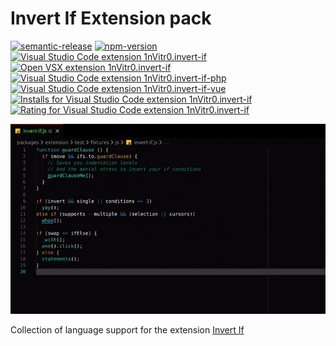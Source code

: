 # Invert If Extension pack

[![semantic-release](https://img.shields.io/badge/%20%20%F0%9F%93%A6%F0%9F%9A%80-semantic--release-e10079.svg)](https://github.com/semantic-release/semantic-release)
[![npm-version](https://img.shields.io/npm/v/vscode-invert-if?logo=npm)](https://www.npmjs.com/package/vscode-invert-if)
[![Visual Studio Code extension 1nVitr0.invert-if](https://img.shields.io/visual-studio-marketplace/v/1nVitr0.invert-if?logo=visualstudiocode)](https://marketplace.visualstudio.com/items?itemName=1nVitr0.invert-if)
[![Open VSX extension 1nVitr0.invert-if](https://img.shields.io/open-vsx/v/1nVitr0/blocksort)](https://open-vsx.org/extension/1nVitr0/invert-if)
[![Visual Studio Code extension 1nVitr0.invert-if-php](https://img.shields.io/visual-studio-marketplace/v/1nVitr0.invert-if-php?label=php-support&logo=php)](https://marketplace.visualstudio.com/items?itemName=1nVitr0.invert-if-php)
[![Visual Studio Code extension 1nVitr0.invert-if-vue](https://img.shields.io/visual-studio-marketplace/v/1nVitr0.invert-if-vue?label=vue-support&logo=vuedotjs)](https://marketplace.visualstudio.com/items?itemName=1nVitr0.invert-if-vue)
[![Installs for Visual Studio Code extension 1nVitr0.invert-if](https://img.shields.io/visual-studio-marketplace/i/1nVitr0.invert-if?logo=visualstudiocode)](https://marketplace.visualstudio.com/items?itemName=1nVitr0.invert-if)
[![Rating for Visual Studio Code extension 1nVitr0.invert-if](https://img.shields.io/visual-studio-marketplace/r/1nVitr0.invert-if?logo=visualstudiocode)](https://marketplace.visualstudio.com/items?itemName=1nVitr0.invert-if)

![Demo of Extension](packages/extension/resources/demo.gif)

Collection of language support for the extension [Invert If](https://marketplace.visualstudio.com/items?itemName=1nVitr0.invert-if)
